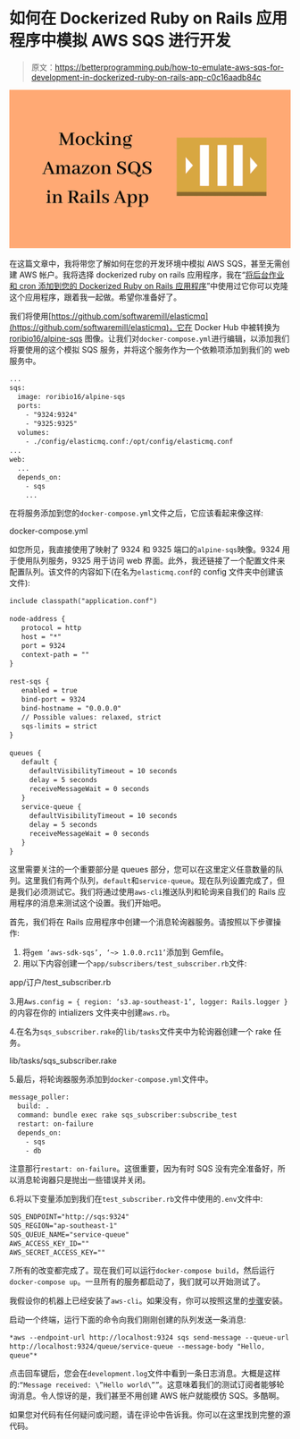 # 如何在 Dockerized Ruby on Rails 应用程序中模拟 AWS SQS 进行开发

> 原文：<https://betterprogramming.pub/how-to-emulate-aws-sqs-for-development-in-dockerized-ruby-on-rails-app-c0c16aadb84c>

![](img/8ae17f24f64f8c16f32b7c42a4ae94d1.png)

在这篇文章中，我将带您了解如何在您的开发环境中模拟 AWS SQS，甚至无需创建 AWS 帐户。我将选择 dockerized ruby on rails 应用程序，我在“[将后台作业和 cron 添加到您的 Dockerized Ruby on Rails 应用程序](https://medium.com/swlh/add-background-jobs-and-cron-to-your-dockerized-ruby-on-rails-app-c7348915021d)”中使用过它你可以克隆这个应用程序，跟着我一起做。希望你准备好了。

我们将使用[https://github.com/softwaremill/elasticmq](https://github.com/softwaremill/elasticmq)，它在 Docker Hub 中被转换为 [roribio16/alpine-sqs](https://hub.docker.com/r/roribio16/alpine-sqs/) 图像。让我们对`docker-compose.yml`进行编辑，以添加我们将要使用的这个模拟 SQS 服务，并将这个服务作为一个依赖项添加到我们的 web 服务中。

```
...
sqs:                           
  image: roribio16/alpine-sqs
  ports:                             
    - "9324:9324"                             
    - "9325:9325"                           
  volumes:                             
    - ./config/elasticmq.conf:/opt/config/elasticmq.conf
...
web:
  ...
  depends_on:
    - sqs
    ...
```

在将服务添加到您的`docker-compose.yml`文件之后，它应该看起来像这样:

docker-compose.yml

如您所见，我直接使用了映射了 9324 和 9325 端口的`alpine-sqs`映像。9324 用于使用队列服务，9325 用于访问 web 界面。此外，我还链接了一个配置文件来配置队列。该文件的内容如下(在名为`elasticmq.conf`的 config 文件夹中创建该文件):

```
include classpath("application.conf")                                            

node-address {                                              
   protocol = http                                              
   host = "*"                                                
   port = 9324                                              
   context-path = ""                                            
}                                            

rest-sqs {                                                
   enabled = true                                              
   bind-port = 9324                                            
   bind-hostname = "0.0.0.0"                                      
   // Possible values: relaxed, strict                          
   sqs-limits = strict                                            
}                                            

queues {                                                
   default {                               
     defaultVisibilityTimeout = 10 seconds                     
     delay = 5 seconds                           
     receiveMessageWait = 0 seconds                               
   }                                                
   service-queue {                          
     defaultVisibilityTimeout = 10 seconds                    
     delay = 5 seconds                           
     receiveMessageWait = 0 seconds                               
   }                                            
}
```

这里需要关注的一个重要部分是 queues 部分，您可以在这里定义任意数量的队列。这里我们有两个队列，`default`和`service-queue`。现在队列设置完成了，但是我们必须测试它。我们将通过使用`aws-cli`推送队列和轮询来自我们的 Rails 应用程序的消息来测试这个设置。我们开始吧。

首先，我们将在 Rails 应用程序中创建一个消息轮询器服务。请按照以下步骤操作:

1.  将`gem ‘aws-sdk-sqs’, ‘~> 1.0.0.rc11’`添加到 Gemfile。
2.  用以下内容创建一个`app/subscribers/test_subscriber.rb`文件:

app/订户/test_subscriber.rb

3.用`Aws.config = { region: ‘s3.ap-southeast-1’, logger: Rails.logger }`的内容在你的 intializers 文件夹中创建`aws.rb`。

4.在名为`sqs_subscriber.rake`的`lib/tasks`文件夹中为轮询器创建一个 rake 任务。

lib/tasks/sqs_subscriber.rake

5.最后，将轮询器服务添加到`docker-compose.yml`文件中。

```
message_poller:                                             
  build: .                                                
  command: bundle exec rake sqs_subscriber:subscribe_test  
  restart: on-failure                                   
  depends_on:                                                  
    - sqs                                                  
    - db
```

注意那行`restart: on-failure`。这很重要，因为有时 SQS 没有完全准备好，所以消息轮询器只是抛出一些错误并关闭。

6.将以下变量添加到我们在`test_subscriber.rb`文件中使用的`.env`文件中:

```
SQS_ENDPOINT="http://sqs:9324"                                            SQS_REGION="ap-southeast-1"                                            SQS_QUEUE_NAME="service-queue"                                            AWS_ACCESS_KEY_ID=""                                            AWS_SECRET_ACCESS_KEY=""
```

7.所有的改变都完成了。现在我们可以运行`docker-compose build`，然后运行`docker-compose up`。一旦所有的服务都启动了，我们就可以开始测试了。

我假设你的机器上已经安装了`aws-cli`。如果没有，你可以按照这里的[步骤](https://docs.aws.amazon.com/cli/latest/userguide/cli-chap-install.html)安装。

启动一个终端，运行下面的命令向我们刚刚创建的队列发送一条消息:

```
*aws --endpoint-url http://localhost:9324 sqs send-message --queue-url http://localhost:9324/queue/service-queue --message-body "Hello, queue"*
```

点击回车键后，您会在`development.log`文件中看到一条日志消息。大概是这样的:`“Message received: \”Hello world\””`。这意味着我们的测试订阅者能够轮询消息。令人惊讶的是，我们甚至不用创建 AWS 帐户就能模仿 SQS。多酷啊。

如果您对代码有任何疑问或问题，请在评论中告诉我。你可以在这里找到完整的源代码。